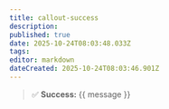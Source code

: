 ```yaml
---
title: callout-success
description:
published: true
date: 2025-10-24T08:03:48.033Z
tags:
editor: markdown
dateCreated: 2025-10-24T08:03:46.901Z
---
```


> ✅ **Success:** {{ message }}
